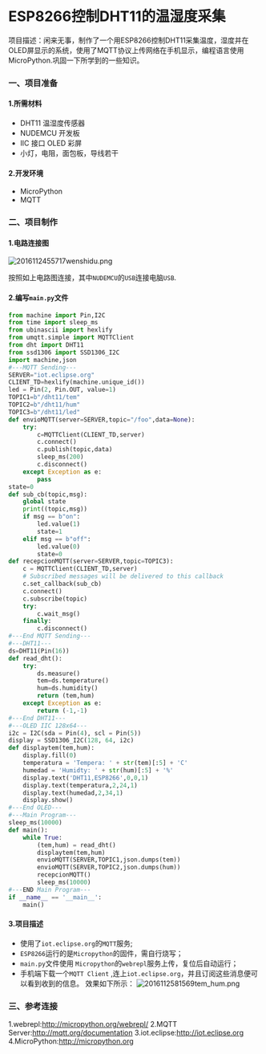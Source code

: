 # ESP8266控制DHT11的温湿度采集


项目描述：闲来无事，制作了一个用ESP8266控制DHT11采集温度，湿度并在OLED屏显示的系统，使用了MQTT协议上传网络在手机显示，编程语言使用MicroPython.巩固一下所学到的一些知识。
<!-- more -->

### 一、项目准备
#### 1.所需材料
* DHT11 温湿度传感器
* NUDEMCU 开发板
* IIC 接口 OLED 彩屏
* 小灯，电阻，面包板，导线若干

#### 2.开发环境
* MicroPython
* MQTT

### 二、项目制作
#### 1.电路连接图
![2016112455717wenshidu.png](http://7xseex.com1.z0.glb.clouddn.com/2016112455717wenshidu.png)


按照如上电路图连接，其中`NUDEMCU`的`USB`连接电脑`USB`.

#### 2.编写`main.py`文件

```py
from machine import Pin,I2C
from time import sleep_ms
from ubinascii import hexlify
from umqtt.simple import MQTTClient
from dht import DHT11
from ssd1306 import SSD1306_I2C
import machine,json
#---MQTT Sending---
SERVER="iot.eclipse.org"
CLIENT_TD=hexlify(machine.unique_id())
led = Pin(2, Pin.OUT, value=1)
TOPIC1=b"/dht11/tem"
TOPIC2=b"/dht11/hum"
TOPIC3=b"/dht11/led"
def envioMQTT(server=SERVER,topic="/foo",data=None):
    try:
        c=MQTTClient(CLIENT_TD,server)
        c.connect()
        c.publish(topic,data)
        sleep_ms(200)
        c.disconnect()
    except Exception as e:
        pass
state=0
def sub_cb(topic,msg):
    global state
    print((topic,msg))
    if msg == b"on":
        led.value(1)
        state=1
    elif msg == b"off":
        led.value(0)
        state=0
def recepcionMQTT(server=SERVER,topic=TOPIC3):
    c = MQTTClient(CLIENT_TD,server)
    # Subscribed messages will be delivered to this callback
    c.set_callback(sub_cb)
    c.connect()
    c.subscribe(topic)
    try:
        c.wait_msg()
    finally:
        c.disconnect()
#---End MQTT Sending---
#---DHT11---
ds=DHT11(Pin(16))
def read_dht():
    try:
        ds.measure()
        tem=ds.temperature()
        hum=ds.humidity()
        return (tem,hum)
    except Exception as e:
        return (-1,-1)
#---End DHT11---
#---OLED IIC 128x64---
i2c = I2C(sda = Pin(4), scl = Pin(5))
display = SSD1306_I2C(128, 64, i2c)
def displaytem(tem,hum):
    display.fill(0)
    temperatura = 'Tempera: ' + str(tem)[:5] + 'C'
    humedad = 'Humidty: ' + str(hum)[:5] + '%'
    display.text('DHT11,ESP8266',0,0,1)
    display.text(temperatura,2,24,1)
    display.text(humedad,2,34,1)
    display.show()
#---End OLED---
#---Main Program---
sleep_ms(10000)
def main():
    while True:
        (tem,hum) = read_dht()
        displaytem(tem,hum)
        envioMQTT(SERVER,TOPIC1,json.dumps(tem))
        envioMQTT(SERVER,TOPIC2,json.dumps(hum))
        recepcionMQTT()
        sleep_ms(10000)
#---END Main Program---
if __name__ == '__main__':
    main()
```

#### 3.项目描述
* 使用了`iot.eclipse.org`的`MQTT`服务;
* `ESP8266`运行的是`Micropython`的固件，需自行烧写；
* `main.py`文件使用 `Micropython`的`webrepl`服务上传，复位后自动运行；
* 手机端下载一个`MQTT Client` ,连上`iot.eclipse.org`，并且订阅这些消息便可以看到收到的信息。
效果如下所示：
![2016112581569tem_hum.png](http://7xseex.com1.z0.glb.clouddn.com/2016112581569tem_hum.png)

### 三、参考连接
1.webrepl:<http://micropython.org/webrepl/>
2.MQTT Server:<http://mqtt.org/documentation>
3.iot.eclipse:<http://iot.eclipse.org>
4.MicroPython:<http://micropython.org>



